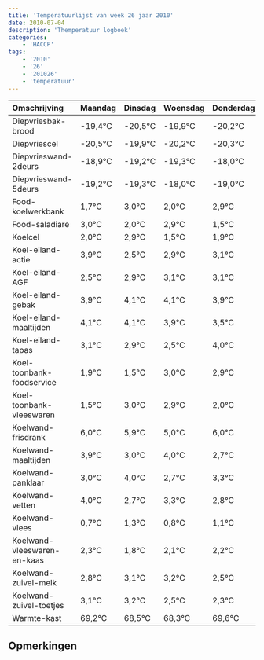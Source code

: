 ```yaml
---
title: 'Temperatuurlijst van week 26 jaar 2010'
date: 2010-07-04
description: 'Themperatuur logboek'
categories:
    - 'HACCP'
tags:
    - '2010'
    - '26'
    - '201026'
    - 'temperatuur'
---
```

|Omschrijving|Maandag|Dinsdag|Woensdag|Donderdag|Vrijdag|Zaterdag|Zondag|
|:---|:---|:---|:---|:---|:---|:---|:---|
|Diepvriesbak-brood|-19,4°C|-20,5°C|-19,9°C|-20,2°C|-20,3°C|-19,0°C|-20,0°C|
|Diepvriescel|-20,5°C|-19,9°C|-20,2°C|-20,3°C|-19,0°C|-20,0°C|-19,1°C|
|Diepvrieswand-2deurs|-18,9°C|-19,2°C|-19,3°C|-18,0°C|-19,0°C|-18,1°C|-19,5°C|
|Diepvrieswand-5deurs|-19,2°C|-19,3°C|-18,0°C|-19,0°C|-18,1°C|-19,5°C|-19,1°C|
|Food-koelwerkbank|1,7°C|3,0°C|2,0°C|2,9°C|1,5°C|1,9°C|2,1°C|
|Food-saladiare|3,0°C|2,0°C|2,9°C|1,5°C|1,9°C|2,1°C|2,1°C|
|Koelcel|2,0°C|2,9°C|1,5°C|1,9°C|2,1°C|2,1°C|1,9°C|
|Koel-eiland-actie|3,9°C|2,5°C|2,9°C|3,1°C|3,1°C|2,9°C|2,5°C|
|Koel-eiland-AGF|2,5°C|2,9°C|3,1°C|3,1°C|2,9°C|2,5°C|4,0°C|
|Koel-eiland-gebak|3,9°C|4,1°C|4,1°C|3,9°C|3,5°C|5,0°C|4,9°C|
|Koel-eiland-maaltijden|4,1°C|4,1°C|3,9°C|3,5°C|5,0°C|4,9°C|4,0°C|
|Koel-eiland-tapas|3,1°C|2,9°C|2,5°C|4,0°C|3,9°C|3,0°C|4,0°C|
|Koel-toonbank-foodservice|1,9°C|1,5°C|3,0°C|2,9°C|2,0°C|3,0°C|1,7°C|
|Koel-toonbank-vleeswaren|1,5°C|3,0°C|2,9°C|2,0°C|3,0°C|1,7°C|2,3°C|
|Koelwand-frisdrank|6,0°C|5,9°C|5,0°C|6,0°C|4,7°C|5,3°C|4,8°C|
|Koelwand-maaltijden|3,9°C|3,0°C|4,0°C|2,7°C|3,3°C|2,8°C|3,1°C|
|Koelwand-panklaar|3,0°C|4,0°C|2,7°C|3,3°C|2,8°C|3,1°C|3,2°C|
|Koelwand-vetten|4,0°C|2,7°C|3,3°C|2,8°C|3,1°C|3,2°C|2,5°C|
|Koelwand-vlees|0,7°C|1,3°C|0,8°C|1,1°C|1,2°C|0,5°C|0,3°C|
|Koelwand-vleeswaren-en-kaas|2,3°C|1,8°C|2,1°C|2,2°C|1,5°C|1,3°C|2,6°C|
|Koelwand-zuivel-melk|2,8°C|3,1°C|3,2°C|2,5°C|2,3°C|3,6°C|3,1°C|
|Koelwand-zuivel-toetjes|3,1°C|3,2°C|2,5°C|2,3°C|3,6°C|3,1°C|2,4°C|
|Warmte-kast|69,2°C|68,5°C|68,3°C|69,6°C|69,1°C|68,4°C|69,5°C|

## Opmerkingen


